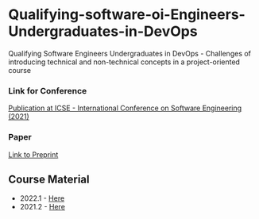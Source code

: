 
# Qualifying-software-oi-Engineers-Undergraduates-in-DevOps

Qualifying Software Engineers Undergraduates in DevOps - Challenges of introducing technical and non-technical concepts in a project-oriented course

### Link for Conference

[Publication at ICSE - International Conference on Software Engineering (2021)](https://conf.researchr.org/details/icse-2021/icse-2021-Software-Engineering-and-Education-Track/15/Qualifying-Software-Engineers-Undergraduates-in-DevOps-Challenges-of-introducing-te)

### Paper 
[Link to Preprint](https://arxiv.org/pdf/2102.06662.pdf) 



## Course Material

- 2022.1 - [Here](Turmas/2022-1.md)
- 2021.2 - [Here](Turmas/2021-2.md)

